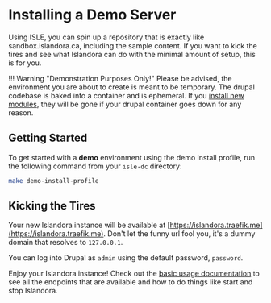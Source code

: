 # Installing a Demo Server

Using ISLE, you can spin up a repository that is exactly like sandbox.islandora.ca, including the sample content. If you want to kick the tires and see what Islandora can do with the minimal amount of setup, this is for you.

!!! Warning "Demonstration Purposes Only!"
    Please be advised, the environment you are about to create is meant to be temporary. The drupal codebase is baked into a container and is ephemeral.  If you [install new modules](../docker-maintain-drupal/), they will be gone if your drupal container goes down for any reason.

## Getting Started

To get started with a **demo** environment using the demo install profile, run the following command from your `isle-dc` directory:

```bash
make demo-install-profile
```

## Kicking the Tires

Your new Islandora instance will be available at [https://islandora.traefik.me](https://islandora.traefik.me). Don't let the
funny url fool you, it's a dummy domain that resolves to `127.0.0.1`.

You can log into Drupal as `admin` using the default password, `password`. 

Enjoy your Islandora instance!  Check out the [basic usage documentation](../docker-basic-usage) to see
all the endpoints that are available and how to do things like start and stop Islandora. 
